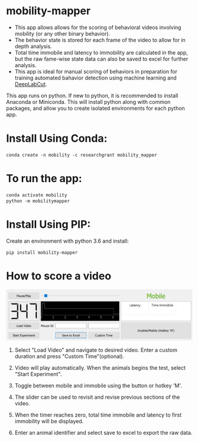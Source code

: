 # mobility-mapper

- This app allows allows for the scoring of behavioral videos involving mobility (or any other binary behavior).
- The behavior state is stored for each frame of the video to allow for in depth analysis. 
- Total time immobile and latency to immobility are calculated in the app, but the raw fame-wise state data can also be saved to excel for further analysis.
- This app is ideal for manual scoring of behaviors in preparation for training automated bahavior detection using machine learning and [DeepLabCut](https://github.com/DeepLabCut/DeepLabCut).

This app runs on python. If new to python, it is recommended to install Anaconda or Miniconda. This will install python along with common packages, and allow you to create isolated environments for each python app.

# Install Using Conda:

	conda create -n mobility -c researchgrant mobility_mapper

# To run the app:

	conda activate mobility
	python -m mobilitymapper

# Install Using PIP:

Create an environment with python 3.6 and install: 
	
	pip install mobility-mapper

# How to score a video

![Screenshot](screenshot.PNG)

1. Select "Load Video" and navigate to desired video. Enter a custom duration and press "Custom Time"(optional).

2. Video will play automatically. When the animals begins the test, select "Start Experiment".

3. Toggle between mobile and immobile using the button or hotkey 'M'.

4. The slider can be used to revisit and revise previous sections of the video. 

5. When the timer reaches zero, total time immobile and latency to first immobility will be displayed.

6. Enter an animal identifier and select save to excel to export the raw data. 



